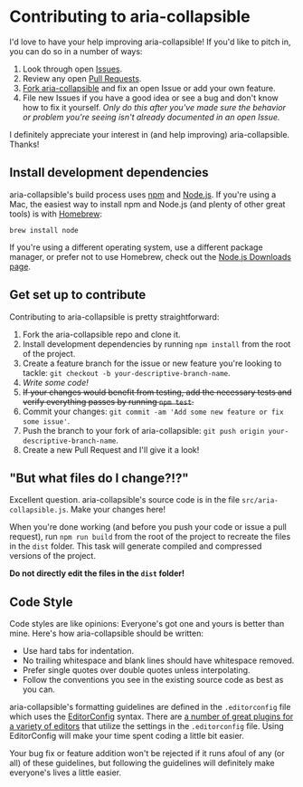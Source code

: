 # Contributing to aria-collapsible

I'd love to have your help improving aria-collapsible! If you'd like to pitch in, you can do so in a number of ways:

1. Look through open [Issues](https://github.com/jgarber623/aria-collapsible/issues).
2. Review any open [Pull Requests](https://github.com/jgarber623/aria-collapsible/pulls).
3. [Fork aria-collapsible](#get-set-up-to-contribute) and fix an open Issue or add your own feature.
4. File new Issues if you have a good idea or see a bug and don't know how to fix it yourself. _Only do this after you've made sure the behavior or problem you're seeing isn't already documented in an open Issue._

I definitely appreciate your interest in (and help improving) aria-collapsible. Thanks!


## Install development dependencies

aria-collapsible's build process uses [npm](https://www.npmjs.com/) and [Node.js](http://nodejs.org/). If you're using a Mac, the easiest way to install npm and Node.js (and plenty of other great tools) is with [Homebrew](http://brew.sh/):

	brew install node

If you're using a different operating system, use a different package manager, or prefer not to use Homebrew, check out the [Node.js Downloads page](http://nodejs.org/download/).


## Get set up to contribute

Contributing to aria-collapsible is pretty straightforward:

1. Fork the aria-collapsible repo and clone it.
2. Install development dependencies by running `npm install` from the root of the project.
3. Create a feature branch for the issue or new feature you're looking to tackle: `git checkout -b your-descriptive-branch-name`.
4. _Write some code!_
5. ~~If your changes would benefit from testing, add the necessary tests and verify everything passes by running `npm test`.~~
6. Commit your changes: `git commit -am 'Add some new feature or fix some issue'`.
7. Push the branch to your fork of aria-collapsible: `git push origin your-descriptive-branch-name`.
8. Create a new Pull Request and I'll give it a look!


## "But what files do I change?!?"

Excellent question. aria-collapsible's source code is in the file `src/aria-collapsible.js`. Make your changes here!

When you're done working (and before you push your code or issue a pull request), run `npm run build` from the root of the project to recreate the files in the `dist` folder. This task will generate compiled and compressed versions of the project.

**Do not directly edit the files in the `dist` folder!**


## Code Style

Code styles are like opinions: Everyone's got one and yours is better than mine. Here's how aria-collapsible should be written:

- Use hard tabs for indentation.
- No trailing whitespace and blank lines should have whitespace removed.
- Prefer single quotes over double quotes unless interpolating.
- Follow the conventions you see in the existing source code as best as you can.

aria-collapsible's formatting guidelines are defined in the `.editorconfig` file which uses the [EditorConfig](http://editorconfig.org/) syntax. There are [a number of great plugins for a variety of editors](http://editorconfig.org/#download) that utilize the settings in the `.editorconfig` file. Using EditorConfig will make your time spent coding a little bit easier.

Your bug fix or feature addition won't be rejected if it runs afoul of any (or all) of these guidelines, but following the guidelines will definitely make everyone's lives a little easier.
